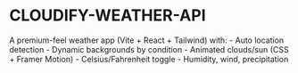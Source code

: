 # CLOUDIFY-WEATHER-API
A premium-feel weather app (Vite + React + Tailwind) with: - Auto location detection - Dynamic backgrounds by condition - Animated clouds/sun (CSS + Framer Motion) - Celsius/Fahrenheit toggle - Humidity, wind, precipitation

